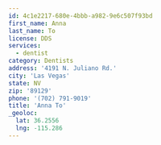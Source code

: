 ```yaml
---
id: 4c1e2217-680e-4bbb-a982-9e6c507f93bd
first_name: Anna
last_name: To
license: DDS
services:
  - dentist
category: Dentists
address: '4191 N. Juliano Rd.'
city: 'Las Vegas'
state: NV
zip: '89129'
phone: '(702) 791-9019'
title: 'Anna To'
_geoloc:
  lat: 36.2556
  lng: -115.286
---
```

